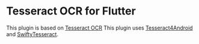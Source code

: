 # Tesseract OCR for Flutter

This plugin is based on <a href="https://github.com/tesseract-ocr/tesseract">Tesseract OCR</a>
This plugin uses <a href="https://github.com/adaptech-cz/Tesseract4Android/"> Tesseract4Android </a> and <a href="https://github.com/SwiftyTesseract/SwiftyTesseract">SwiftyTesseract</a>.



